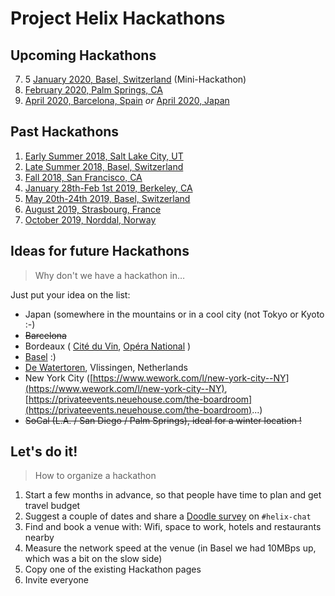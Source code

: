 # Project Helix Hackathons

## Upcoming Hackathons

7. 5 [January 2020, Basel, Switzerland](7-5-bsl.md) (Mini-Hackathon)
8. [February 2020, Palm Springs, CA](8-psp.md)
9. [April 2020, Barcelona, Spain](9-bcn.md) *or* [April 2020, Japan](9-hnd.md)

## Past Hackathons

1. [Early Summer 2018, Salt Lake City, UT](1-slc.md)
1. [Late Summer 2018, Basel, Switzerland](2-bsl.md)
1. [Fall 2018, San Francisco, CA](3-sfo.md)
1. [January 28th-Feb 1st 2019, Berkeley, CA](4-sfo.md)
1. [May 20th-24th 2019, Basel, Switzerland](5-bsl.md)
1. [August 2019, Strasbourg, France](6-sxb.md)
1. [October 2019, Norddal, Norway](7-aes.md)

## Ideas for future Hackathons

> Why don't we have a hackathon in…

Just put your idea on the list:

- Japan (somewhere in the mountains or in a cool city (not Tokyo or Kyoto :-)
- ~~Barcelona~~
- Bordeaux ( [Cité du Vin](https://www.bedouk.fr/la-cite-du-vin,L89668), [Opéra National](https://www.bedouk.fr/opera-national-de-bordeaux,L90884) )
- [Basel](https://www.basel.com/en) :)
- [De Watertoren](https://www.watertorenvlissingen.com/), Vlissingen, Netherlands
- New York City ([https://www.wework.com/l/new-york-city--NY](https://www.wework.com/l/new-york-city--NY), [https://privateevents.neuehouse.com/the-boardroom](https://privateevents.neuehouse.com/the-boardroom)...)
- ~~SoCal (L.A. / San Diego / Palm Springs), ideal for a winter location !~~

## Let's do it!

> How to organize a hackathon

1. Start a few months in advance, so that people have time to plan and get travel budget
2. Suggest a couple of dates and share a [Doodle survey](https://doodle.com/poll/g9y6sb72nz9yb7rw) on `#helix-chat`
3. Find and book a venue with: Wifi, space to work, hotels and restaurants nearby
4. Measure the network speed at the venue (in Basel we had 10MBps up, which was a bit on the slow side)
5. Copy one of the existing Hackathon pages
6. Invite everyone
